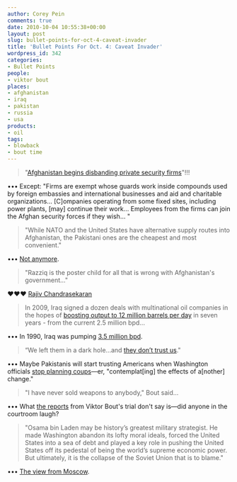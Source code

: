 ```yaml
---
author: Corey Pein
comments: true
date: 2010-10-04 10:55:38+00:00
layout: post
slug: bullet-points-for-oct-4-caveat-invader
title: 'Bullet Points For Oct. 4: Caveat Invader'
wordpress_id: 342
categories:
- Bullet Points
people:
- viktor bout
places:
- afghanistan
- iraq
- pakistan
- russia
- usa
products:
- oil
tags:
- blowback
- bout time
---
```


> "[Afghanistan begins disbanding private security firms](http://www.reuters.com/article/idUSTRE6920N820101003)"!!!


••• Except: "Firms are exempt whose guards work inside compounds used by foreign embassies and international businesses and aid and charitable organizations... [C]ompanies operating from some fixed sites, including power plants, [may] continue their work... Employees from the firms can join the Afghan security forces if they wish... "


> "While NATO and the United States have alternative supply routes into Afghanistan, the Pakistani ones are the cheapest and most convenient."


••• [Not anymore](http://www.nytimes.com/2010/10/04/world/asia/04pstan.html?partner=rss&emc=rss).


> "Razziq is the poster child for all that is wrong with Afghanistan's government..."


♥♥♥ [Rajiv Chandrasekaran](http://www.washingtonpost.com/wp-dyn/content/article/2010/10/03/AR2010100304583_pf.html)
<!-- more -->


> In 2009, Iraq signed a dozen deals with multinational oil companies in the hopes of [boosting output to 12 million barrels per day](http://english.aljazeera.net/news/middleeast/2010/10/201010462122529481.html) in seven years - from the current 2.5 million bpd...


••• In 1990, Iraq was pumping [3.5 million bpd](http://docs.google.com/viewer?a=v&q=cache:eXuasMrzVC0J:www.fas.org/sgp/crs/mideast/RS21626.pdf+iraq+reserves+estimate+pre+war&hl=en&gl=uk&pid=bl&srcid=ADGEESgNLIjYLZ2AKkza12dO5pQEB0QINv_x9VyfkHAI89Y9KRNN98x6lVgZvS429SlTNjg45xQm7IxG_74y_dVJF_-x-D6W8MbNLZIozt6IQBQQ5exwhaGLfAUFHhlSeoyQKl5vUB4m&sig=AHIEtbRNzMextXJ922y3gmXfsKn_l0AzgA).


> “We left them in a dark hole...and [they don’t trust us](http://www.defense.gov//news/newsarticle.aspx?id=61118)."


••• Maybe Pakistanis will start trusting Americans when Washington officials [stop planning coups](http://www.washingtonpost.com/wp-dyn/content/article/2010/09/30/AR2010093007241.html)—er, "contemplat[ing] the effects of a[nother] change."


> "I have never sold weapons to anybody," Bout said...


••• What [the reports](http://news.yahoo.com/s/ap/20101004/ap_on_re_as/as_thailand_us_arms_suspect) from Viktor Bout's trial don't say is—did anyone in the courtroom laugh?


> "Osama bin Laden may be history’s greatest military strategist. He made Washington abandon its lofty moral ideals, forced the United States into a sea of debt and played a key role in pushing the United States off its pedestal of being the world’s supreme economic power. But ultimately, it is the collapse of the Soviet Union that is to blame."


••• [The view from Moscow](http://www.themoscowtimes.com/opinion/article/soviet-collapse-ruined-the-us/418288.html).
